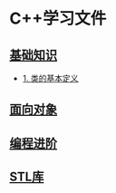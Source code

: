 # C++学习文件
## [基础知识](https://github.com/PengThreeGold/CppLearnFile/tree/main/CPPLearn/CppBasic)
+ [1. 类的基本定义](https://github.com/PengThreeGold/CppLearnFile/blob/main/CPPLearn/CppBasic/01class.cpp)
## [面向对象](https://github.com/PengThreeGold/CppLearnFile/tree/main/CPPLearn/CppBasic)
## [编程进阶](https://github.com/PengThreeGold/CppLearnFile/tree/main/CPPLearn/CppBasic)
## [STL库](https://github.com/PengThreeGold/CppLearnFile/tree/main/CPPLearn/CppBasic)
